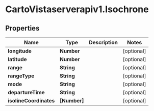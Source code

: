 # CartoVistaserverapiv1.Isochrone

## Properties
Name | Type | Description | Notes
------------ | ------------- | ------------- | -------------
**longitude** | **Number** |  | [optional] 
**latitude** | **Number** |  | [optional] 
**range** | **String** |  | [optional] 
**rangeType** | **String** |  | [optional] 
**mode** | **String** |  | [optional] 
**departureTime** | **String** |  | [optional] 
**isolineCoordinates** | **[Number]** |  | [optional] 


